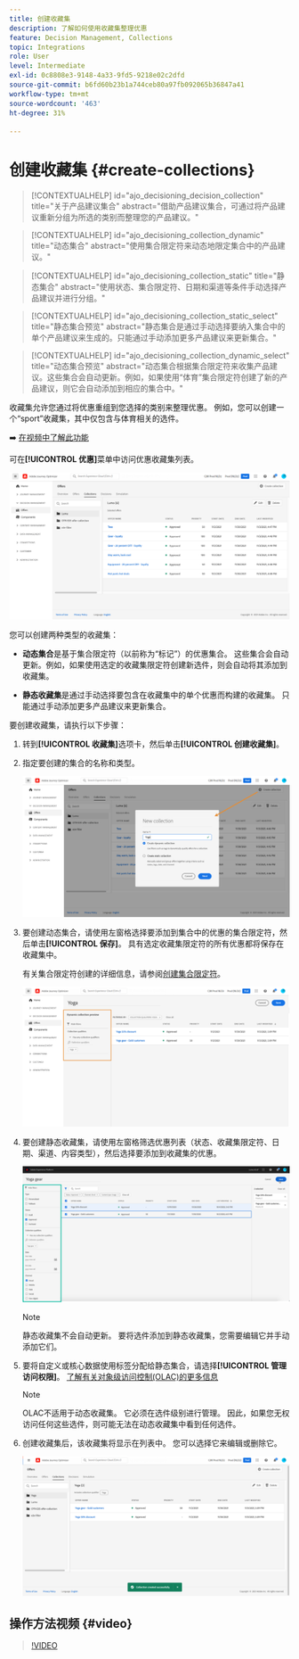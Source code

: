 ```yaml
---
title: 创建收藏集
description: 了解如何使用收藏集整理优惠
feature: Decision Management, Collections
topic: Integrations
role: User
level: Intermediate
exl-id: 0c8808e3-9148-4a33-9fd5-9218e02c2dfd
source-git-commit: b6fd60b23b1a744ceb80a97fb092065b36847a41
workflow-type: tm+mt
source-wordcount: '463'
ht-degree: 31%

---
```


# 创建收藏集 {#create-collections}

>[!CONTEXTUALHELP]
>id="ajo_decisioning_decision_collection"
>title="关于产品建议集合"
>abstract="借助产品建议集合，可通过将产品建议重新分组为所选的类别而整理您的产品建议。"

>[!CONTEXTUALHELP]
>id="ajo_decisioning_collection_dynamic"
>title="动态集合"
>abstract="使用集合限定符来动态地限定集合中的产品建议。"

>[!CONTEXTUALHELP]
>id="ajo_decisioning_collection_static"
>title="静态集合"
>abstract="使用状态、集合限定符、日期和渠道等条件手动选择产品建议并进行分组。"

>[!CONTEXTUALHELP]
>id="ajo_decisioning_collection_static_select"
>title="静态集合预览"
>abstract="静态集合是通过手动选择要纳入集合中的单个产品建议来生成的。只能通过手动添加更多产品建议来更新集合。"

>[!CONTEXTUALHELP]
>id="ajo_decisioning_collection_dynamic_select"
>title="动态集合预览"
>abstract="动态集合根据集合限定符来收集产品建议。这些集合会自动更新。例如，如果使用“体育”集合限定符创建了新的产品建议，则它会自动添加到相应的集合中。"

收藏集允许您通过将优惠重组到您选择的类别来整理优惠。 例如，您可以创建一个“sport”收藏集，其中仅包含与体育相关的选件。

➡️ [在视频中了解此功能](#video)

可在&#x200B;**[!UICONTROL 优惠]**&#x200B;菜单中访问优惠收藏集列表。

![](../assets/collections_list.png)

您可以创建两种类型的收藏集：

* **动态集合**&#x200B;是基于集合限定符（以前称为“标记”）的优惠集合。 这些集合会自动更新。例如，如果使用选定的收藏集限定符创建新选件，则会自动将其添加到收藏集。

* **静态收藏集**&#x200B;是通过手动选择要包含在收藏集中的单个优惠而构建的收藏集。 只能通过手动添加更多产品建议来更新集合。

要创建收藏集，请执行以下步骤：

1. 转到&#x200B;**[!UICONTROL 收藏集]**&#x200B;选项卡，然后单击&#x200B;**[!UICONTROL 创建收藏集]**。

1. 指定要创建的集合的名称和类型。

   ![](../assets/collection_create.png)

1. 要创建动态集合，请使用左窗格选择要添加到集合中的优惠的集合限定符，然后单击&#x200B;**[!UICONTROL 保存]**。 具有选定收藏集限定符的所有优惠都将保存在收藏集中。

   有关集合限定符创建的详细信息，请参阅[创建集合限定符](../offer-library/creating-tags.md)。

   ![](../assets/dynamic_collection.png)

1. 要创建静态收藏集，请使用左窗格筛选优惠列表（状态、收藏集限定符、日期、渠道、内容类型），然后选择要添加到收藏集的优惠。

   ![](../assets/static_collection.png)

   >[!NOTE]
   >
   >静态收藏集不会自动更新。 要将选件添加到静态收藏集，您需要编辑它并手动添加它们。

1. 要将自定义或核心数据使用标签分配给静态集合，请选择&#x200B;**[!UICONTROL 管理访问权限]**。 [了解有关对象级访问控制(OLAC)的更多信息](../../administration/object-based-access.md)

   >[!NOTE]
   >
   >OLAC不适用于动态收藏集。 它必须在选件级别进行管理。 因此，如果您无权访问任何这些选件，则可能无法在动态收藏集中看到任何选件。

1. 创建收藏集后，该收藏集将显示在列表中。 您可以选择它来编辑或删除它。

   ![](../assets/collection_created.png)

## 操作方法视频 {#video}

>[!VIDEO](https://video.tv.adobe.com/v/346685?quality=12&captions=chi_hans)


